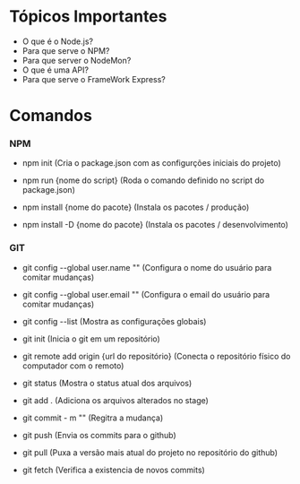 # Tópicos Importantes

- O que é o Node.js?
- Para que serve o NPM?
- Para que server o NodeMon?
- O que é uma API?
- Para que serve o FrameWork Express?

# Comandos

### NPM

- npm init (Cria o package.json com as configurções iniciais do projeto)

- npm run {nome do script} (Roda o comando definido no script do package.json)

- npm install {nome do pacote} (Instala os pacotes / produção)

- npm install -D {nome do pacote} (Instala os pacotes / desenvolvimento)

### GIT

- git config --global user.name "" (Configura o nome do usuário para comitar mudanças)

- git config --global user.email "" (Configura o email do usuário para comitar mudanças)

- git config --list (Mostra as configurações globais)

- git init (Inicia o git em um repositório)

- git remote add origin {url do repositório} (Conecta o repositório físico do computador com o remoto)

- git status (Mostra o status atual dos arquivos)

- git add . (Adiciona os arquivos alterados no stage)

- git commit - m "" (Regitra a mudança)

- git push (Envia os commits para o github)

- git pull (Puxa a versão mais atual do projeto no repositório do github)

- git fetch (Verifica a existencia de novos commits)